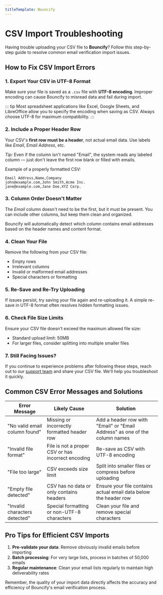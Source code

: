 ```yaml
---
titleTemplate: Bouncify
---
```


# CSV Import Troubleshooting

Having trouble uploading your CSV file to **Bouncify**? Follow this step-by-step guide to resolve common email verification import issues.

## How to Fix CSV Import Errors

### 1. Export Your CSV in UTF-8 Format

Make sure your file is saved as a `.csv` file with **UTF-8 encoding**. Improper encoding can cause Bouncify to misread data and fail during import.

::: tip
Most spreadsheet applications like Excel, Google Sheets, and LibreOffice allow you to specify the encoding when saving as CSV. Always choose UTF-8 for maximum compatibility.
:::

### 2. Include a Proper Header Row

Your CSV's **first row must be a header**, not actual email data. Use labels like _Email_, _Email Address_, etc.

_Tip:_ Even if the column isn't named "Email", the system reads any labeled column — just don't leave the first row blank or filled with emails.

Example of a properly formatted CSV:
```
Email Address,Name,Company
john@example.com,John Smith,Acme Inc.
jane@example.com,Jane Doe,XYZ Corp.
```

### 3. Column Order Doesn't Matter

The _Email_ column doesn't need to be the first, but it must be present. You can include other columns, but keep them clean and organized.

Bouncify will automatically detect which column contains email addresses based on the header names and content format.

### 4. Clean Your File

Remove the following from your CSV file:
- Empty rows
- Irrelevant columns
- Invalid or malformed email addresses
- Special characters or formatting

### 5. Re-Save and Re-Try Uploading

If issues persist, try saving your file again and re-uploading it. A simple re-save in UTF-8 format often resolves hidden formatting issues.

### 6. Check File Size Limits

Ensure your CSV file doesn't exceed the maximum allowed file size:
- Standard upload limit: 50MB
- For larger files, consider splitting into multiple smaller files

### 7. Still Facing Issues?

If you continue to experience problems after following these steps, reach out to our [support team](https://coderstm.com/user/enquiries) and share your CSV file. We'll help you troubleshoot it quickly.

## Common CSV Error Messages and Solutions

| Error Message | Likely Cause | Solution |
|---------------|--------------|----------|
| "No valid email column found" | Missing or incorrectly formatted header row | Add a header row with "Email" or "Email Address" as one of the column names |
| "Invalid file format" | File is not a proper CSV or has incorrect encoding | Re-save as CSV with UTF-8 encoding |
| "File too large" | CSV exceeds size limit | Split into smaller files or compress before uploading |
| "Empty file detected" | CSV has no data or only contains headers | Ensure your file contains actual email data below the header row |
| "Invalid characters detected" | Special formatting or non-UTF-8 characters | Clean your file and remove special characters |

## Pro Tips for Efficient CSV Imports

1. **Pre-validate your data**: Remove obviously invalid emails before importing
2. **Batch processing**: For very large lists, process in batches of 50,000 emails
3. **Regular maintenance**: Clean your email lists regularly to maintain high deliverability rates

Remember, the quality of your import data directly affects the accuracy and efficiency of Bouncify's email verification process.
